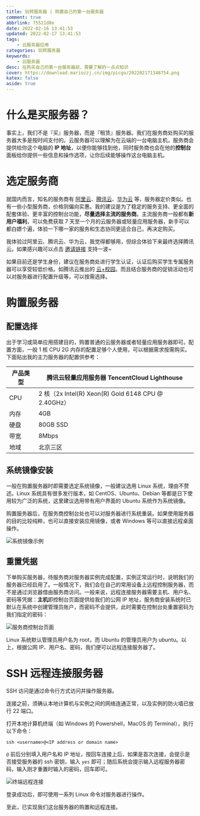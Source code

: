```yaml
---
title: 玩转服务器 | 购置自己的第一台服务器
comment: true
abbrlink: 75521d8e
date: 2022-02-16 13:41:53
updated: 2022-02-17 13:41:53
tags:
    - 云服务器应用
categories: 玩转服务器
keywords:
    - 云服务器
desc: 在购买自己的第一台服务器前，需要了解的一点点知识
cover: https://download.mariozzj.cn/img/picgo/202202171348754.png
katex: false
aside: true
---
```


# 什么是买服务器？

事实上，我们不是『买』服务器，而是『租赁』服务器。我们在服务商处购买的服务器大多是按时间支付的。云服务器可以理解为在云端的一台电脑主机，服务商会提供给你这个电脑的 **IP 地址**，以便你能够找到他，同时服务商也会在他的**控制台**面板给你提供一些信息和操作选项，让你后续能够操作这台电脑主机。



# 选定服务商

就国内而言，知名的服务商有 [阿里云](https://www.aliyun.com/)、[腾讯云](https://cloud.tencent.com/)、[华为云](https://www.huaweicloud.com/) 等，服务器定价类似。也有一些小型服务商，价格则偏向实惠。我的建议是为了稳定的服务支持、更全面的配套体验、更丰富的控制台功能，**尽量选择主流的服务商**。主流服务商一般都有**新用户福利**，可以免费获取 7 天至一个月的云服务器或轻量应用服务器，新手可以都白嫖个遍，体验一下哪一家的服务和生态协同更适合自己，再决定购买。

我体验过阿里云、腾讯云、华为云，我觉得都够用，但综合体验下来最终选择腾讯云。如果感兴趣可以点击 [邀请链接](https://cloud.tencent.com/act/cps/redirect?redirect=10488&cps_key=8a3d303f847d392194cd29c1311632f4&from=activity) 支持一波~

如果目前还是学生身份，建议在服务商处进行学生认证，认证后购买学生专属服务器可以享受较低价格。如腾讯云推出的 [云+校园](https://cloud.tencent.com/act/campus?utm_source=qcloud&utm_medium=navigation&utm_campaign=campus)。而且结合服务商的促销活动也可以对服务器进行配置升级等，可以按需选择。



# 购置服务器

## 配置选择

出于学习或简单应用搭建目的，购置普通的云服务器或者轻量应用服务器即可。配置方面，一般 1 核 CPU 2G 内存的配置足够个人使用，可以根据需求按需购买。下面贴出我的主力服务器的配置供参考：

| 产品类型 | 腾讯云轻量应用服务器 TencentCloud Lighthouse        |
| -------- | --------------------------------------------------- |
| CPU      | 2 核（2x Intel(R) Xeon(R) Gold 6148 CPU @ 2.40GHz） |
| 内存     | 4GB                                                 |
| 硬盘     | 80GB SSD                                            |
| 带宽     | 8Mbps                                               |
| 地域     | 北京三区                                            |



## 系统镜像安装

一般在购置服务器时即需要选定系统镜像，一般建议选用 Linux 系统，理由不赘述。Linux 系统具有很多发行版本，如 CentOS、Ubuntu、Debian 等都是日下使用较为广泛的系统，这里建议选用带有用户界面的 Ubuntu 系统作为系统镜像。

购置服务器后，在服务商控制台处也可以对服务器进行系统重装。如果使用服务器的目的比较纯粹，也可以直接安装应用镜像，或者 Windows 等可以直接远程桌面操作。

![系统镜像示例](https://download.mariozzj.cn/img/picgo/202202151614878.png)



## 重置凭据

下单购买服务器，待服务商对服务器实例完成配置，实例正常运行时，说明我们的服务器已经启用了。一般情况下，我们会在自己的常用设备上远程控制服务器，而不是通过浏览器借由服务商访问。一般来说，远程连接服务器需要主机、用户名、密码等凭据：**主机**即控制台页面提供给我们的公网 IP 地址，服务商安装系统时已默认在系统中创建管理员账户，而密码不会提供，此时需要在控制台处重置密码为我们指定的密码：

![服务商控制台页面](https://download.mariozzj.cn/img/picgo/202202151643941.png)

Linux 系统默认管理员用户名为 root，而 Ubuntu 的管理员用户为 ubuntu。以上，根据公网 IP、用户名、密码，我们便可以远程连接服务器了。



# SSH 远程连接服务器

SSH 访问是通过命令行方式访问并操作服务器。

连接之前，须确认本地计算机与实例之间的网络连通正常，以及实例的防火墙已放行 22 端口。

打开本地计算机终端（如 Windows 的 Powershell，MacOS 的 Terminal），执行以下命令：

```shell
ssh <username>@<IP address or domain name>
```

`@` 前后分别填入用户名和 IP 地址，按回车连接上后，如果是首次连接，会提示是否接受服务器的 ssh 密钥，输入 `yes` 即可；随后系统会提示输入远程服务器密码，输入刚才重置时输入的密码，回车即可。

![终端远程连接](https://download.mariozzj.cn/img/picgo/202202161620288.png)

登录成功后，即可使用一系列 Linux 命令对服务器进行操作。

至此，已实现我们这台服务器的购置和远程连接。

